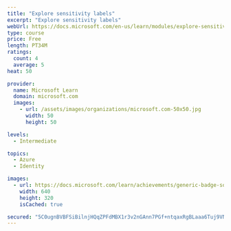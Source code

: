 ```yaml
---
title: "Explore sensitivity labels"
excerpt: "Explore sensitivity labels"
webUrl: https://docs.microsoft.com/en-us/learn/modules/explore-sensitivity-labels/
type: course
price: Free
length: PT34M
ratings:
  count: 4
  average: 5
heat: 50

provider:
  name: Microsoft Learn
  domain: microsoft.com
  images:
    - url: /assets/images/organizations/microsoft.com-50x50.jpg
      width: 50
      height: 50

levels:
  - Intermediate

topics:
  - Azure
  - Identity

images:
  - url: https://docs.microsoft.com/learn/achievements/generic-badge-social.png
    width: 640
    height: 320
    isCached: true

secured: "5C0ugnBVBFSiBilnjHQqZPFdMBX1r3v2nGAnn7PGf+ntqaxRgBLaaa6Tuj9VN9trY7Wbr5IcT0mf5tBdRK9/LIbP0urUU4hFPsluY3IT1rwoejztCl9K8YMPzhH+4YxWJg1+g1LfSqqi2XFM+ycgQA4ettNmLIslT7oArDezecPKGX1+8kXdzlMQ5aL4SkDrZqaMScFm+tKhRjl7zWBXIdVEvQgChZ01m1IDp673kqX9CYygg3B2TwulTZa44lLWpNvn5/zeZTPYuQEo45NyACSGIR5lUAjDM73+cYDCQFFKS9+J3gdyiudBE7JgzL+b8A25WzJ3WAZ5cv9N+Z8xEq0klhVRKB/qoG4U+U9lJ1oglxIFSNxYNcQKZaam25ZSRjCuRLX+06H/JumLRmOaHIoWeNG6kqWyR5Qxcbf+reo=;70GyXONXzeEgeNcUwzu3NQ=="
---
```


